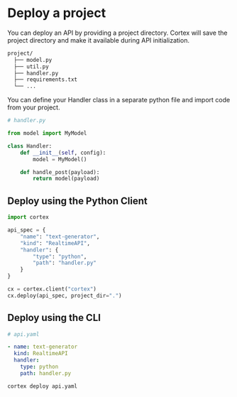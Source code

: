 # Deploy a project

You can deploy an API by providing a project directory. Cortex will save the project directory and make it available during API initialization.

```bash
project/
  ├── model.py
  ├── util.py
  ├── handler.py
  ├── requirements.txt
  └── ...
```

You can define your Handler class in a separate python file and import code from your project.

```python
# handler.py

from model import MyModel

class Handler:
    def __init__(self, config):
        model = MyModel()

    def handle_post(payload):
        return model(payload)
```

## Deploy using the Python Client

```python
import cortex

api_spec = {
    "name": "text-generator",
    "kind": "RealtimeAPI",
    "handler": {
        "type": "python",
        "path": "handler.py"
    }
}

cx = cortex.client("cortex")
cx.deploy(api_spec, project_dir=".")
```

## Deploy using the CLI

```yaml
# api.yaml

- name: text-generator
  kind: RealtimeAPI
  handler:
    type: python
    path: handler.py
```

```bash
cortex deploy api.yaml
```
